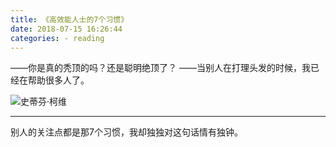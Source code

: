 ```yaml
---
title: 《高效能人士的7个习惯》
date: 2018-07-15 16:26:44
categories: - reading
---
```


——你是真的秃顶的吗？还是聪明绝顶了？
——当别人在打理头发的时候，我已经在帮助很多人了。

![史蒂芬·柯维](https://timgsa.baidu.com/timg?image&quality=80&size=b9999_10000&sec=1531653499092&di=9ce636e1ce9ce2a1840b0876542e267a&imgtype=0&src=http%3A%2F%2Fpic.baike.soso.com%2Fp%2F20140212%2Fbki-20140212133638-1313165557.jpg)


--------------

别人的关注点都是那7个习惯，我却独独对这句话情有独钟。